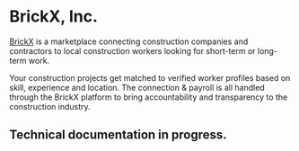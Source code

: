 # BrickX, Inc.

[BrickX](https://brickx.netlify.app/) is a marketplace connecting construction companies and contractors to local construction workers looking for short-term or long-term work.

Your construction projects get matched to verified worker profiles based on skill, experience and location. The connection & payroll is all handled through the BrickX platform to bring accountability and transparency to the construction industry.


## Technical documentation in progress.